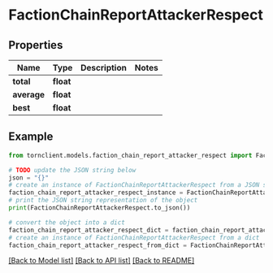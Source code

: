 # FactionChainReportAttackerRespect


## Properties

Name | Type | Description | Notes
------------ | ------------- | ------------- | -------------
**total** | **float** |  | 
**average** | **float** |  | 
**best** | **float** |  | 

## Example

```python
from tornclient.models.faction_chain_report_attacker_respect import FactionChainReportAttackerRespect

# TODO update the JSON string below
json = "{}"
# create an instance of FactionChainReportAttackerRespect from a JSON string
faction_chain_report_attacker_respect_instance = FactionChainReportAttackerRespect.from_json(json)
# print the JSON string representation of the object
print(FactionChainReportAttackerRespect.to_json())

# convert the object into a dict
faction_chain_report_attacker_respect_dict = faction_chain_report_attacker_respect_instance.to_dict()
# create an instance of FactionChainReportAttackerRespect from a dict
faction_chain_report_attacker_respect_from_dict = FactionChainReportAttackerRespect.from_dict(faction_chain_report_attacker_respect_dict)
```
[[Back to Model list]](../README.md#documentation-for-models) [[Back to API list]](../README.md#documentation-for-api-endpoints) [[Back to README]](../README.md)


